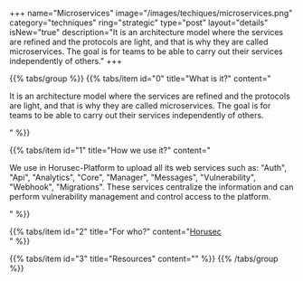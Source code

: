 +++
name="Microservices"
image="/images/techiques/microservices.png"
category="techniques"
ring="strategic"
type="post"
layout="details"
isNew="true"
description="It is an architecture model where the services are refined and the protocols are light, and that is why they are called microservices. The goal is for teams to be able to carry out their services independently of others."
+++

{{% tabs/group %}}
  {{% tabs/item id="0" title="What is it?" content="<p>It is an architecture model where the services are refined and the protocols are light, and that is why they are called microservices. The goal is for teams to be able to carry out their services independently of others.</p>" %}}
  
  {{% tabs/item id="1" title="How we use it?" content="<p>We use in Horusec-Platform to upload all its web services such as:  \"Auth\", \"Api\", \"Analytics\", \"Core\", \"Manager\", \"Messages\", \"Vulnerability\", \"Webhook\", \"Migrations\". These services centralize the information and can perform vulnerability management and control access to the platform.</p>" %}}
  
  {{% tabs/item id="2" title="For who?" content="<a href='https://horusec.io/site/'>Horusec</a><br />" %}}

  {{% tabs/item id="3" title="Resources" content="" %}}
{{% /tabs/group %}}